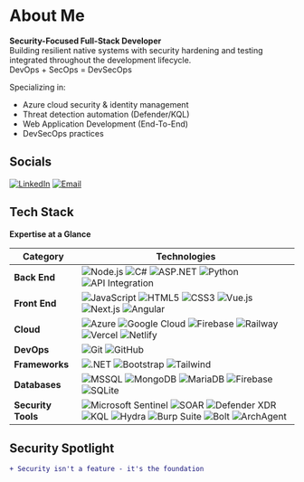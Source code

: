 # About Me
**Security-Focused Full-Stack Developer**  
Building resilient native systems with security hardening and testing integrated throughout the development lifecycle.  
DevOps + SecOps = DevSecOps

Specializing in:  
  - Azure cloud security & identity management  
  - Threat detection automation (Defender/KQL)  
  - Web Application Development (End-To-End)  
  - DevSecOps practices

## Socials
[![LinkedIn](https://img.shields.io/badge/LinkedIn-Connect-%230077B5?logo=linkedin  )](https://linkedin.com/in/mihlali-8934528-mabovula  ) 
[![Email](https://img.shields.io/badge/Email-Contact-%23D14836?logo=gmail  )](mailto:mihlalimabovula597@gmail.com)

## Tech Stack
**Expertise at a Glance**

| Category          | Technologies                                                                 |
|-------------------|------------------------------------------------------------------------------|
| **Back End**      | ![Node.js](https://img.shields.io/badge/-Node.js-339933?logo=nodedotjs  ) ![C#](https://img.shields.io/badge/-C%23-239120?logo=csharp  ) ![ASP.NET](https://img.shields.io/badge/-ASP.NET-512BD4?logo=dotnet  ) ![Python](https://img.shields.io/badge/-Python-3776AB?logo=python&logoColor=white  ) ![API Integration](https://img.shields.io/badge/-API%20Integration-FF6F00?logo=swagger  ) |
| **Front End**     | ![JavaScript](https://img.shields.io/badge/-JavaScript-F7DF1E?logo=javascript&logoColor=black  ) ![HTML5](https://img.shields.io/badge/-HTML5-E34F26?logo=html5  ) ![CSS3](https://img.shields.io/badge/-CSS3-1572B6?logo=css3  ) ![Vue.js](https://img.shields.io/badge/-Vue.js-4FC08D?logo=vuedotjs  ) ![Next.js](https://img.shields.io/badge/-Next.js-000000?logo=nextdotjs  ) ![Angular](https://img.shields.io/badge/-Angular-DD0031?logo=angular  ) |
| **Cloud**         | ![Azure](https://img.shields.io/badge/-Azure-0078D4?logo=microsoftazure  ) ![Google Cloud](https://img.shields.io/badge/-GCP-4285F4?logo=googlecloud  ) ![Firebase](https://img.shields.io/badge/-Firebase-FFCA28?logo=firebase&logoColor=black  ) ![Railway](https://img.shields.io/badge/-Railway-0B0D0E?logo=railway ) ![Vercel](https://img.shields.io/badge/-Vercel-000000?logo=vercel ) ![Netlify](https://img.shields.io/badge/-Netlify-00C7B7?logo=netlify ) |
| **DevOps**        | ![Git](https://img.shields.io/badge/-Git-F05032?logo=git  ) ![GitHub](https://img.shields.io/badge/-GitHub-181717?logo=github  ) |
| **Frameworks**    | ![.NET](https://img.shields.io/badge/-.NET-512BD4?logo=dotnet  ) ![Bootstrap](https://img.shields.io/badge/-Bootstrap-7952B3?logo=bootstrap  ) ![Tailwind](https://img.shields.io/badge/-Tailwind_CSS-38B2AC?logo=tailwind-css  ) |
| **Databases**     | ![MSSQL](https://img.shields.io/badge/-SQL%20Server-CC2927?logo=microsoftsqlserver  ) ![MongoDB](https://img.shields.io/badge/-MongoDB-47A248?logo=mongodb  ) ![MariaDB](https://img.shields.io/badge/-MariaDB-003545?logo=mariadb  ) ![Firebase](https://img.shields.io/badge/-Firebase-FFCA28?logo=firebase&logoColor=black  ) ![SQLite](https://img.shields.io/badge/-SQLite-003B57?logo=sqlite  ) |
| **Security Tools**| ![Microsoft Sentinel](https://img.shields.io/badge/-Microsoft_Sentinel-0078D4?logo=microsoft  ) ![SOAR](https://img.shields.io/badge/-SOAR-0078D4?logo=microsoft  ) ![Defender XDR](https://img.shields.io/badge/-Defender_XDR-0078D4?logo=microsoft  ) ![KQL](https://img.shields.io/badge/-KQL-0078D4?logo=microsoftazure  ) ![Hydra](https://img.shields.io/badge/-Hydra-2E8B57?logo=hackaday&logoColor=white  ) ![Burp Suite](https://img.shields.io/badge/-Burp_Suite-FF6633?logo=portswigger  ) ![Bolt](https://img.shields.io/badge/-Bolt-2E8B57?logo=bolt  ) ![ArchAgent](https://img.shields.io/badge/-ArchAgent-2E8B57?logo=archlinux  ) |

## Security Spotlight
```diff
+ Security isn't a feature - it's the foundation
